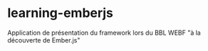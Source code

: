 # learning-emberjs
Application de présentation du framework lors du BBL WEBF "à la découverte de Ember.js"

